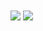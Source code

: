 
  <img align="center" src="https://github-readme-stats.vercel.app/api?username=Izumi-No&count_private=true&bg_color=115,#020024,#44095e,#40007c" />


  <img align="center" src="https://github-readme-stats.vercel.app/api/top-langs/?username=Izumi-No&layout=compact&bg_color=115,#020024,#44095e,#40007c" />

